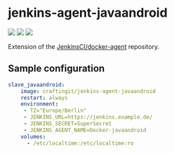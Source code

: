 # jenkins-agent-javaandroid
![](https://badgen.net/docker/pulls/craftingit/jenkins-agent-javaandroid?icon=docker&label=pulls)
![](https://badgen.net/docker/stars/craftingit/jenkins-agent-javaandroid?icon=docker&label=stars)
![](https://badgen.net/github/release/craftingitde/jenkins-agent/stable)

Extension of the [JenkinsCI/docker-agent](https://github.com/jenkinsci/docker-agent) repository.

## Sample configuration
```yaml
slave_javaandroid:
    image: craftingit/jenkins-agent-javaandroid
    restart: always    
    environment:
     - TZ="Europe/Berlin"
     - JENKINS_URL=https://jenkins.example.de/
     - JENKINS_SECRET=SuperSecret
     - JENKINS_AGENT_NAME=Docker-javaandroid
    volumes:
      - /etc/localtime:/etc/localtime:ro
```